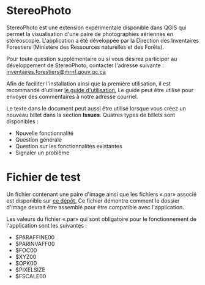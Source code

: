 # StereoPhoto
StereoPhoto est une extension expérimentale disponible dans QGIS qui permet la visualisation d'une paire de photographies aériennes en stéréoscopie.
L'application a été développée par la Direction des Inventaires Forestiers (Ministère des Ressources naturelles et des Forêts).

Pour toute question supplémentaire ou si vous désirez participer au développement de StereoPhoto, contacter l'adresse suivante : inventaires.forestiers@mrnf.gouv.qc.ca 

Afin de faciliter l'installation ainsi que la première utilisation, il est recommandé d'utiliser [le guide d'utilisation.](guideUtilisationStereoPhoto_v0_1_3.pdf) Le guide peut être utilisé pour envoyer des commentaires à notre adresse courriel. 

Le texte dans le document peut aussi être utilisé lorsque vous créez un nouveau billet dans la section **Issues**. Quatres types de billets sont disponibles : 

- Nouvelle fonctionnalité
- Question générale
- Question sur les fonctionnalités existantes
- Signaler un problème

# Fichier de test

Un fichier contenant une paire d'image ainsi que les fichiers «.par» associé est disponible sur [ce dépôt.](fichierTest/) Ce fichier démontre comment le dossier d'image devrait être assemblé pour être compatible avec l'application. 

Les valeurs du fichier «.par» qui sont obligatoire pour le fonctionnement de l'application sont les suivantes : 

- $PARAFFINE00
- $PARINVAFF00 
- $FOC00 
- $XYZ00
- $OPK00
- $PIXELSIZE
- $FSCALE00